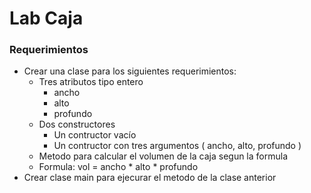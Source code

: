 # Lab Caja

### Requerimientos

- Crear una clase para los siguientes requerimientos:
  - Tres atributos tipo entero
    - ancho
    - alto
    - profundo
  - Dos constructores
    - Un contructor vacío
    - Un contructor con tres argumentos ( ancho, alto, profundo )
  - Metodo para calcular el volumen de la caja segun la formula
  - Formula:  vol = ancho * alto * profundo
- Crear clase main para ejecurar el metodo de la clase anterior
